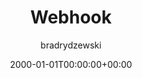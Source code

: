 ---
date: 2000-01-01T00:00:00+00:00
title: Webhook
author: bradrydzewski
draft: true
description: |
  Plugin to post a webhook to a remote endpoint.
---